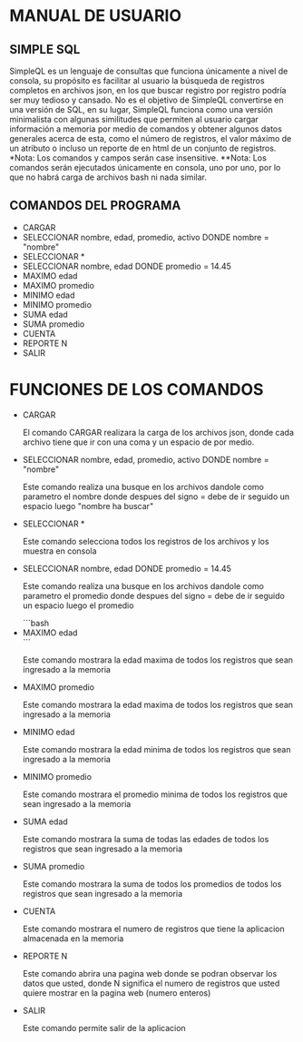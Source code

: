   <h1>MANUAL DE USUARIO</h1>

  <h2>SIMPLE SQL</h2>
  <P>SimpleQL es un lenguaje de consultas que funciona únicamente a nivel de consola, su
    propósito es facilitar al usuario la búsqueda de registros completos en archivos json, en los
    que buscar registro por registro podría ser muy tedioso y cansado.
    No es el objetivo de SimpleQL convertirse en una versión de SQL, en su lugar, SimpleQL
    funciona como una versión minimalista con algunas similitudes que permiten al usuario
    cargar información a memoria por medio de comandos y obtener algunos datos generales
    acerca de esta, como el número de registros, el valor máximo de un atributo o incluso un
    reporte de en html de un conjunto de registros.
    *Nota: Los comandos y campos serán case insensitive.
    **Nota: Los comandos serán ejecutados únicamente en consola, uno por uno, por lo que
    no habrá carga de archivos bash ni nada similar.</P>
  <h2>COMANDOS DEL PROGRAMA</h2>
  <ul>
    <li>CARGAR</li>
    <li>SELECCIONAR nombre, edad, promedio, activo DONDE nombre = "nombre"</li>
    <li>SELECCIONAR *</li>
    <li>SELECCIONAR nombre, edad DONDE promedio = 14.45</li>
    <li>MAXIMO edad</li>
    <li>MAXIMO promedio</li>
    <li>MINIMO edad</li>
    <li>MINIMO promedio</li>
    <li>SUMA edad</li>
    <li>SUMA promedio</li>
    <li>CUENTA</li>
    <li>REPORTE N</li>
    <li>SALIR</li>

  </ul>
<h1>FUNCIONES DE LOS COMANDOS </h1>
<ul>
  <li>CARGAR</li>
  <P>El comando CARGAR realizara la carga de los archivos json, donde cada archivo tiene que ir con una coma y un espacio de por medio.</P>
  <li>SELECCIONAR nombre, edad, promedio, activo DONDE nombre = "nombre"</li>
  <p>Este comando realiza una busque en los archivos dandole como parametro el nombre donde despues del signo = debe de ir seguido un espacio luego "nombre ha buscar" </p>
  <li>SELECCIONAR *</li>
  <p>Este comando selecciona todos los registros de los archivos y los muestra en consola</p>
  <li>SELECCIONAR nombre, edad DONDE promedio = 14.45</li>
  <p>Este comando realiza una busque en los archivos dandole como parametro el promedio donde despues del signo = debe de ir seguido un espacio luego el promedio  </p>
  ```bash
  <li>MAXIMO edad</li>
    ```
  <p>Este comando mostrara la edad maxima de todos los registros que sean ingresado a la memoria</p>
  <li>MAXIMO promedio</li>
  <p>Este comando mostrara la edad maxima de todos los registros que sean ingresado a la memoria</p>
  <li>MINIMO edad</li>
  <p>Este comando mostrara la edad minima de todos los registros que sean ingresado a la memoria</p>
  <li>MINIMO promedio</li>
  <p>Este comando mostrara el promedio minima de todos los registros que sean ingresado a la memoria</p>
  <li>SUMA edad</li>
  <p>Este comando mostrara la suma de todas las edades de todos los registros que sean ingresado a la memoria</p>
  <li>SUMA promedio</li>
  <p>Este comando mostrara la suma de todos los promedios de todos los registros que sean ingresado a la memoria</p>
  <li>CUENTA</li>
  <p>Este comando mostrara el numero de registros que tiene la aplicacion almacenada en la memoria</p>
  <li>REPORTE N</li>
  <p>Este comando abrira una pagina web donde se podran observar los datos que usted, donde N significa el numero de registros que usted quiere mostrar en la pagina web (numero enteros)</p>
  <li>SALIR</li>
  <p>Este comando permite salir de la aplicacion</p>
</ul>

